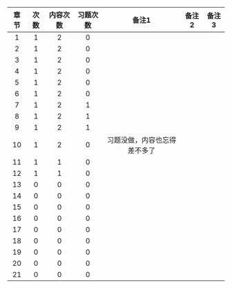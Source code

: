 |章节 | 次数 | 内容次数 | 习题次数|备注1|备注2|备注3|
|:----:|:----:|:----:|:----:|:----:|:----:|:----:|
|1|1|2|0|
|2|1|2|0|
|3|1|2|0|
|4|1|2|0|
|5|1|2|0|
|6|1|2|0|
|7|1|2|1|
|8|1|2|1|
|9|1|2|1|
|10|1|2|0| 习题没做，内容也忘得差不多了
|11|1|1|0|
|12|1|1|0|
|13|0|0|0|
|14|0|0|0|
|15|0|0|0|
|16|0|0|0|
|17|0|0|0|
|18|0|0|0|
|19|0|0|0|
|20|0|0|0|
|21|0|0|0|
